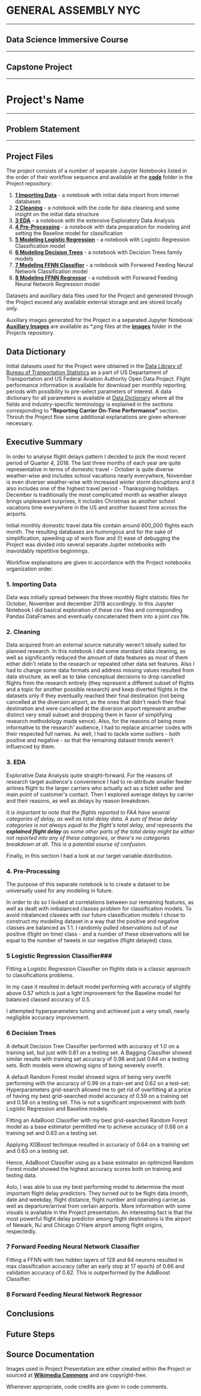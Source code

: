 # GENERAL ASSEMBLY NYC #
***
## Data Science Immersive Course ##
***
## Capstone Project ##
***
# Project's Name #
***
## Problem Statement ##
***
## Project Files ##

The project consists of a number of separate Jupyter Notebooks listed in the order of their workflow sequence and available at the __[code](http://localhost:8888/tree/PROJECTS/cstone/code)__ folder in the Project repository:

1. __[1 Importing Data](http://localhost:8888/notebooks/PROJECTS/cstone/code/1%20Importing%20data.ipynb)__ - a notebook with initial data import from internet databases
2. __[2 Cleaning](http://localhost:8888/notebooks/PROJECTS/cstone/code/2%20Cleaning.ipynb)__ - a notebook with the code for data cleaning and some insight on the initial data structure
3. __[3 EDA](http://localhost:8888/notebooks/PROJECTS/cstone/code/3%20EDA.ipynb)__ - a notebook with the extensive Exploratory Data Analysis
4. __[4 Pre-Processing](http://localhost:8888/notebooks/PROJECTS/cstone/code/4%20Pre-Processing.ipynb#Baseline-Model)__ - a notebook with data preparation for modeling and setting the Baseline model for classification
5. __[5 Modeling Logistic Regression](http://localhost:8888/notebooks/PROJECTS/cstone/code/5%20Modeling%20Logistic%20Regression.ipynb#Importing-Data-and-Initial-Checks)__ - a notebook with Logistic Regression Classification model
6. __[6 Modeling Decision Trees](http://localhost:8888/notebooks/PROJECTS/cstone/code/6%20Modeling%20Decision%20Trees.ipynb)__ - a notebook with Decision Trees family models
7. __[7 Modeling FFNN Classifier](http://localhost:8888/notebooks/PROJECTS/cstone/code/7%20Modeling%20FFNN%20%20Classifier.ipynb)__ - a notebook with Forwared Feeding Neural Network Classification model
8. __[8 Modeling FFNN Regressor](http://localhost:8888/notebooks/PROJECTS/cstone/code/8%20Modeling%20FFNN%20Regressor.ipynb)__ - a notebook with Forwared Feeding Neural Network Regression model

Datasets and auxillary data files used for the Project and generated through the Project exceed any available external storage and are stored locally only.

Auxillary images generated for the Project in a separated Jupyter Notebook __[Auxillary Images](http://localhost:8888/notebooks/code/Auxillary%20Images.ipynb)__ are available as *.png files at the __[images](http://localhost:8888/tree/images)__ folder in the Projects repository.

## Data Dictionary ##

Initial datasets used for the Project were obtained in the [Data Library of Bureau of Tranportation Statistics](https://www.transtats.bts.gov/Databases.asp?Mode_ID=1&Mode_Desc=Aviation&Subject_ID2=0) as a part of US Departament of Transportation and US Federal Aviation Authority Open Data Project. 
Flight performance information is available for download per monthly reporting periods with possibility to pre-select parameters of interest.
A data dictionary for all parameters is available at [Data Dictionary](https://www.transtats.bts.gov/Tables.asp?DB_ID=120&DB_Name=Airline%20On-Time%20Performance%20Data&DB_Short_Name=On-Time) where all the fields and industry-specific terminology is explained in the sections corresponding to **"Reporting Carrier On-Time Performance"** section.
Throuh the Project flow some additional explanations are given wherever necessary.

## Executive Summary ##

In order to analyse flight delays pattern I decided to pick the most recent period of Quarter 4, 2018. The last three months of each year are quite representative in terms of domestic travel - October is quite diverse weather-wise and includes school vacations nearly everywhere, November is even diverser weather-wise with increased winter storm disruptions and it also includes one of the highest travel period - Thanksgiving holidays. December is traditionally the most complicated month as weather always brings unpleasant surprises, it includes Christmas as another school vacations time everywhere in the US and another busiest time across the airports. 

Initial monthly domestic travel data file contain around 600_000 flights each month. The resulting databases are humongous and for the sake of simplification, speeding up of work flow and (!) ease of debugging the Project was divided into several separate Jupiter notebooks with inavoidably repetitive beginnings. 

Workflow explanations are given in accordance with the Project notebooks organization order. 

### 1. Importing Data ###

Data was initially spread between the three monthly flight statistic files for October, November and december 2018 accordingly. In this Jupyter Notebook I did basical exploration of these csv files and corresponding Pandas DataFrames and eventually concatenated them into a joint csv file. 

### 2. Cleaning ###

Data acquired from an external source naturally weren't ideally suited for planned research. In this notebook I did some standard data cleaning, as well as significantly reduced the amount of data features as most of them either didn't relate to the research or repeated other data set features. Also I had to change some data formats and address missing values resulted from data structure, as well as to take conceptual decisions to drop cancelled flights from the research entirely (they represent a different subset of flights and a topic for another possible research) and keep diverted flights in the datasets only if they eventually reached their final destination (not being cancelled at the diversion airport, as the ones that didn't reach their final destination and were cancelled at the diversion airport represent another distinct very small subset and dropping them in favor of simplifying research methodology made sence).
Also, for the reasons of being more informative to the research' audience, I had to replace aircarrier codes with their respected full names.
As well, I had to tackle some outliers - both positive and negative - so that the remaining dataset trends weren't influenced by them. 

### 3. EDA ###

Explorative Data Analysis quite straight-forward.
For the reasons of research target audience's convenience I had to re-attribute smaller feeder airlines flight to the larger carriers who actually act as a ticket seller and main point of customer's contact. Then I explored average delays by carrier and their reasons, as well as delays by reason breakdown.

*It is important to note that the flights reported to FAA have several categories of delay, as well as total delay data. A sum of these delay categories is not always equal to the flight's total delay, and represents the **explained flight delay** as some other parts of the total delay might be either not reported into any of these categories, or there's no categories breakdown at all. This is a potential sourse of confusion.*

Finally, in this section I had a look at our target variable distribution. 

### 4. Pre-Processing ###

The purpose of this separate notebook is to create a dataset to be universally used for any modeling in future.

In order to do so I looked at correlations between our remaining features, as well as dealt with imbalanced classes problem for classification models. To avoid inbalanced clasees with our future classification models I chose to construct my modeling dataset in a way that the positive and negative classes are balanced as 1:1. I randomly pulled observations out of our positive (flight on time) class - and a number of these observations will be equal to the number of tweets in our negative (flight delayed) class.

### 5 Logistic Regression Classifier###

Fitting a Logistic Regression Classifier on flights data is a classic approach to classifications problems. 

In my case it resulted in default model performing with accuracy of slightly above 0.57 which is just a light improvement for the Baseline model for balanced classed accuracy of 0.5.

I attempted hyperparameters tuning and achieved just a very small, nearly negligible accuracy improvement.

### 6 Decision Trees ###

A default Decision Tree Classifier performed with accuracy of 1.0 on a training set, but just with 0.61 on a testing set. A Bagging Classifier showed similar results with training set accuracy of 0.98 and just 0.64 on a testing sets. Both models were showing signs of being severely overfit.

A default Random Forest model showed signs of being very overfit performing with the accuracy of 0.99 on a train-set and 0.62 on a test-set. Hyperparameters grid-search allowed me to get rid of overfitting at a price of having my best grid-searched model accuracy of 0.59 on a training set and 0.58 on a testing set. This is not a significant improvement with both Logistic Regression and Baseline models.

Fitting an AdaBoost Classifier with my best grid-searched Random Forest model as a base estimator permitted me to achieve accuracy of 0.68 on a training set and 0.63 on a testing set.

Applying XGBoost technique resulted in accuracy of 0.64 on a training set and 0.63 on a testing set. 

Hence, AdaBoost Classifier using as a base estimator an optimized Random Forest model showed the highest accuracy scores both on training and testing data.

Aslo, I was able to use my best performing model to determine the most important flight delay predictors. They turned out to be flight data (month, date and weekday, flight distance, flight number and operating carrier,as well as departure/arrival from certain airports. More information with some visuals is available in the Project presentation. An interesting fact is that the most powerful flight delay predictor among flight destinations is the airport of Newark, NJ and Chicago O'Hare airport among flight origins, respectedly.

### 7 Forward Feeding Neural Network Classifier ###

Fitting a FFNN with two hidden layers of 128 and 64 neurons resulted in max classification accuracy (after an early stop at 17 epoch) of 0.66 and validation accuracy of 0.62. This is outperformed by the AdaBoost Classifier.

### 8 Forward Feeding Neural Network Regressor ###




## Conclusions ##

## Future Steps ##

## Source Documentation ##

Images used in Project Presentation are either created within the Project or sourced at **[Wikimedia Commons](https://commons.wikimedia.org/wiki/Main_Page/)** and are copyright-free.

Whenever appropriate, code credits are given in code comments.

